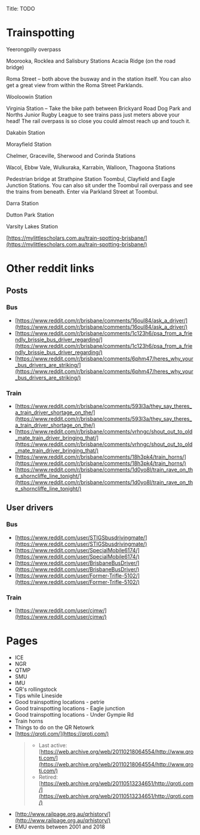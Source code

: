 Title: TODO

# Trainspotting

Yeerongpilly overpass

Moorooka, Rocklea and Salisbury Stations
Acacia Ridge (on the road bridge)

Roma Street – both above the busway and in the station itself. You can also get a great view from within the Roma Street Parklands.

Wooloowin Station

Virginia Station – Take the bike path between Brickyard Road Dog Park and Norths Junior Rugby League to see trains pass just meters above your head! The rail overpass is so close you could almost reach up and touch it.

Dakabin Station

Morayfield Station

Chelmer, Graceville, Sherwood and Corinda Stations

Wacol, Ebbw Vale, Wulkuraka, Karrabin, Walloon, Thagoona Stations

Pedestrian bridge at Strathpine Station
Toombul, Clayfield and Eagle Junction Stations. You can also sit under the Toombul rail overpass and see the trains from beneath. Enter via Parkland Street at Toombul.

Darra Station

Dutton Park Station

Varsity Lakes Station

[https://mylittlescholars.com.au/train-spotting-brisbane/](https://mylittlescholars.com.au/train-spotting-brisbane/)

# Other reddit links

## Posts

### Bus

- [https://www.reddit.com/r/brisbane/comments/16oul84/ask_a_driver/](https://www.reddit.com/r/brisbane/comments/16oul84/ask_a_driver/)
- [https://www.reddit.com/r/brisbane/comments/1c123h6/psa_from_a_friendly_brissie_bus_driver_regarding/](https://www.reddit.com/r/brisbane/comments/1c123h6/psa_from_a_friendly_brissie_bus_driver_regarding/)
- [https://www.reddit.com/r/brisbane/comments/6phm47/heres_why_your_bus_drivers_are_striking/](https://www.reddit.com/r/brisbane/comments/6phm47/heres_why_your_bus_drivers_are_striking/)

### Train

- [https://www.reddit.com/r/brisbane/comments/593l3a/they_say_theres_a_train_driver_shortage_on_the/](https://www.reddit.com/r/brisbane/comments/593l3a/they_say_theres_a_train_driver_shortage_on_the/)
- [https://www.reddit.com/r/brisbane/comments/vrhngc/shout_out_to_old_mate_train_driver_bringing_that/](https://www.reddit.com/r/brisbane/comments/vrhngc/shout_out_to_old_mate_train_driver_bringing_that/)
- [https://www.reddit.com/r/brisbane/comments/18h3pk4/train_horns/](https://www.reddit.com/r/brisbane/comments/18h3pk4/train_horns/)
- [https://www.reddit.com/r/brisbane/comments/1d0yo8l/train_rave_on_the_shorncliffe_line_tonight/](https://www.reddit.com/r/brisbane/comments/1d0yo8l/train_rave_on_the_shorncliffe_line_tonight/)

## User drivers

### Bus

- [https://www.reddit.com/user/STIGSbusdrivingmate/](https://www.reddit.com/user/STIGSbusdrivingmate/)
- [https://www.reddit.com/user/SpecialMobile6174/](https://www.reddit.com/user/SpecialMobile6174/)
- [https://www.reddit.com/user/BrisbaneBusDriver/](https://www.reddit.com/user/BrisbaneBusDriver/)
- [https://www.reddit.com/user/Former-Trifle-5102/](https://www.reddit.com/user/Former-Trifle-5102/)

### Train

- [https://www.reddit.com/user/cjmw/](https://www.reddit.com/user/cjmw/)

# Pages

- ICE
- NGR
- QTMP
- SMU
- IMU
- QR's rollingstock
- Tips while Lineside
- Good trainspotting locations - petrie
- Good trainspotting locations - Eagle junction
- Good trainspotting locations - Under Gympie Rd
- Train horns
- Things to do on the QR Netowrk
- [https://qroti.com/](https://qroti.com/)
  > - Last active: [https://web.archive.org/web/20110218064554/http://www.qroti.com/](https://web.archive.org/web/20110218064554/http://www.qroti.com/)
  > - Retired: [https://web.archive.org/web/20110513234651/http://qroti.com/](https://web.archive.org/web/20110513234651/http://qroti.com/)
- [http://www.railpage.org.au/qrhistory/](http://www.railpage.org.au/qrhistory/)
- EMU events between 2001 and 2018